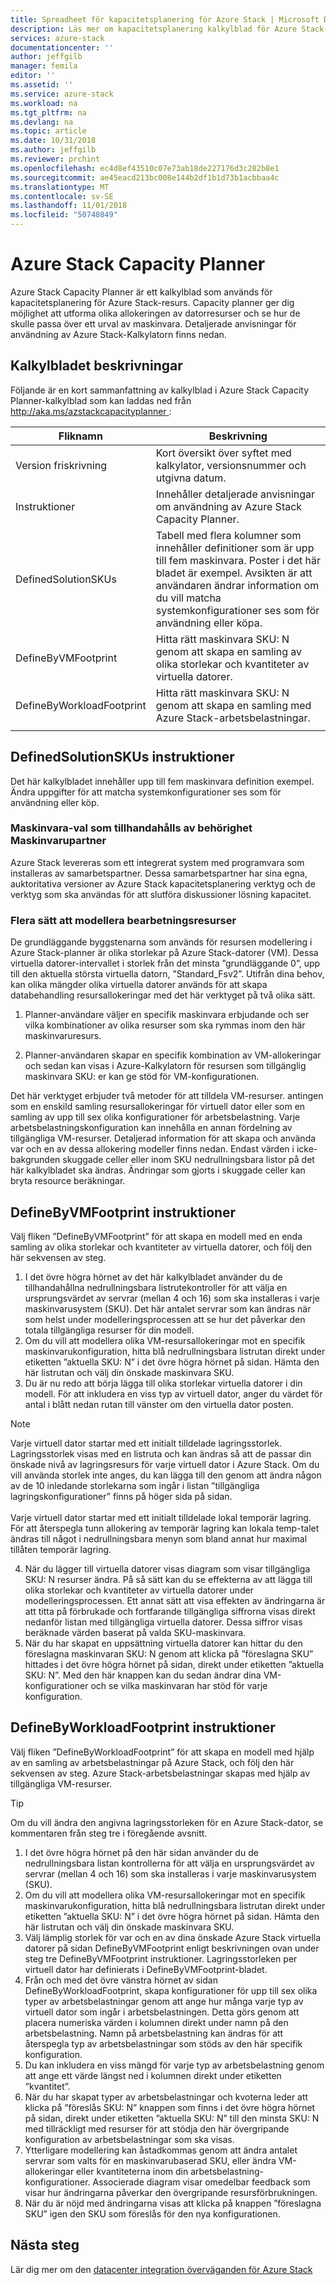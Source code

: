 ```yaml
---
title: Spreadheet för kapacitetsplanering för Azure Stack | Microsoft Docs
description: Läs mer om kapacitetsplanering kalkylblad för Azure Stack-distributioner.
services: azure-stack
documentationcenter: ''
author: jeffgilb
manager: femila
editor: ''
ms.assetid: ''
ms.service: azure-stack
ms.workload: na
ms.tgt_pltfrm: na
ms.devlang: na
ms.topic: article
ms.date: 10/31/2018
ms.author: jeffgilb
ms.reviewer: prchint
ms.openlocfilehash: ec4d8ef43510c07e73ab18de227176d3c282b8e1
ms.sourcegitcommit: ae45eacd213bc008e144b2df1b1d73b1acbbaa4c
ms.translationtype: MT
ms.contentlocale: sv-SE
ms.lasthandoff: 11/01/2018
ms.locfileid: "50740849"
---
```

# <a name="azure-stack-capacity-planner"></a>Azure Stack Capacity Planner
Azure Stack Capacity Planner är ett kalkylblad som används för kapacitetsplanering för Azure Stack-resurs. Capacity planner ger dig möjlighet att utforma olika allokeringen av datorresurser och se hur de skulle passa över ett urval av maskinvara. Detaljerade anvisningar för användning av Azure Stack-Kalkylatorn finns nedan.

## <a name="worksheet-descriptions"></a>Kalkylbladet beskrivningar
Följande är en kort sammanfattning av kalkylblad i Azure Stack Capacity Planner-kalkylblad som kan laddas ned från [ http://aka.ms/azstackcapacityplanner ](http://aka.ms/azstackcapacityplanner):

|Fliknamn|Beskrivning|
|-----|-----|
|Version friskrivning|Kort översikt över syftet med kalkylator, versionsnummer och utgivna datum.|
|Instruktioner|Innehåller detaljerade anvisningar om användning av Azure Stack Capacity Planner.|
|DefinedSolutionSKUs|Tabell med flera kolumner som innehåller definitioner som är upp till fem maskinvara. Poster i det här bladet är exempel. Avsikten är att användaren ändrar information om du vill matcha systemkonfigurationer ses som för användning eller köpa.|
|DefineByVMFootprint|Hitta rätt maskinvara SKU: N genom att skapa en samling av olika storlekar och kvantiteter av virtuella datorer.|
|DefineByWorkloadFootprint|Hitta rätt maskinvara SKU: N genom att skapa en samling med Azure Stack-arbetsbelastningar.|
|  |  |

## <a name="definedsolutionskus-instructions"></a>DefinedSolutionSKUs instruktioner
Det här kalkylbladet innehåller upp till fem maskinvara definition exempel. Ändra uppgifter för att matcha systemkonfigurationer ses som för användning eller köp.

### <a name="hardware-selections-provided-by-authorized-hardware-partners"></a>Maskinvara-val som tillhandahålls av behörighet Maskinvarupartner
Azure Stack levereras som ett integrerat system med programvara som installeras av samarbetspartner. Dessa samarbetspartner har sina egna, auktoritativa versioner av Azure Stack kapacitetsplanering verktyg och de verktyg som ska användas för att slutföra diskussioner lösning kapacitet.

### <a name="multiple-ways-to-model-computing-resources"></a>Flera sätt att modellera bearbetningsresurser
De grundläggande byggstenarna som används för resursen modellering i Azure Stack-planner är olika storlekar på Azure Stack-datorer (VM). Dessa virtuella datorer-intervallet i storlek från det minsta ”grundläggande 0”, upp till den aktuella största virtuella datorn, ”Standard_Fsv2”. Utifrån dina behov, kan olika mängder olika virtuella datorer används för att skapa databehandling resursallokeringar med det här verktyget på två olika sätt.

1. Planner-användare väljer en specifik maskinvara erbjudande och ser vilka kombinationer av olika resurser som ska rymmas inom den här maskinvaruresurs. 

2. Planner-användaren skapar en specifik kombination av VM-allokeringar och sedan kan visas i Azure-Kalkylatorn för resursen som tillgänglig maskinvara SKU: er kan ge stöd för VM-konfigurationen.

Det här verktyget erbjuder två metoder för att tilldela VM-resurser. antingen som en enskild samling resursallokeringar för virtuell dator eller som en samling av upp till sex olika konfigurationer för arbetsbelastning. Varje arbetsbelastningskonfiguration kan innehålla en annan fördelning av tillgängliga VM-resurser. Detaljerad information för att skapa och använda var och en av dessa allokering modeller finns nedan. Endast värden i icke-bakgrunden skuggade celler eller inom SKU nedrullningsbara listor på det här kalkylbladet ska ändras. Ändringar som gjorts i skuggade celler kan bryta resource beräkningar.


## <a name="definebyvmfootprint-instructions"></a>DefineByVMFootprint instruktioner
Välj fliken ”DefineByVMFootprint” för att skapa en modell med en enda samling av olika storlekar och kvantiteter av virtuella datorer, och följ den här sekvensen av steg.

1. I det övre högra hörnet av det här kalkylbladet använder du de tillhandahållna nedrullningsbara listrutekontroller för att välja en ursprungsvärdet av servrar (mellan 4 och 16) som ska installeras i varje maskinvarusystem (SKU). Det här antalet servrar som kan ändras när som helst under modelleringsprocessen att se hur det påverkar den totala tillgängliga resurser för din modell.
2. Om du vill att modellera olika VM-resursallokeringar mot en specifik maskinvarukonfiguration, hitta blå nedrullningsbara listrutan direkt under etiketten ”aktuella SKU: N” i det övre högra hörnet på sidan. Hämta den här listrutan och välj din önskade maskinvara SKU.
3. Du är nu redo att börja lägga till olika storlekar virtuella datorer i din modell. För att inkludera en viss typ av virtuell dator, anger du värdet för antal i blått nedan rutan till vänster om den virtuella dator posten.

  > [!NOTE]
  > Varje virtuell dator startar med ett initialt tilldelade lagringsstorlek. Lagringsstorlek visas med en listruta och kan ändras så att de passar din önskade nivå av lagringsresurs för varje virtuell dator i Azure Stack. Om du vill använda storlek inte anges, du kan lägga till den genom att ändra någon av de 10 inledande storlekarna som ingår i listan ”tillgängliga lagringskonfigurationer” finns på höger sida på sidan.<br><br>Varje virtuell dator startar med ett initialt tilldelade lokal temporär lagring. För att återspegla tunn allokering av temporär lagring kan lokala temp-talet ändras till något i nedrullningsbara menyn som bland annat hur maximal tillåten temporär lagring.

4. När du lägger till virtuella datorer visas diagram som visar tillgängliga SKU: N resurser ändra. På så sätt kan du se effekterna av att lägga till olika storlekar och kvantiteter av virtuella datorer under modelleringsprocessen. Ett annat sätt att visa effekten av ändringarna är att titta på förbrukade och fortfarande tillgängliga siffrorna visas direkt nedanför listan med tillgängliga virtuella datorer. Dessa siffror visas beräknade värden baserat på valda SKU-maskinvara.
5. När du har skapat en uppsättning virtuella datorer kan hittar du den föreslagna maskinvaran SKU: N genom att klicka på ”föreslagna SKU” hittades i det övre högra hörnet på sidan, direkt under etiketten ”aktuella SKU: N”. Med den här knappen kan du sedan ändrar dina VM-konfigurationer och se vilka maskinvaran har stöd för varje konfiguration.


## <a name="definebyworkloadfootprint-instructions"></a>DefineByWorkloadFootprint instruktioner
Välj fliken ”DefineByWorkloadFootprint” för att skapa en modell med hjälp av en samling av arbetsbelastningar på Azure Stack, och följ den här sekvensen av steg. Azure Stack-arbetsbelastningar skapas med hjälp av tillgängliga VM-resurser.   

> [!TIP]
> Om du vill ändra den angivna lagringsstorleken för en Azure Stack-dator, se kommentaren från steg tre i föregående avsnitt.

1. I det övre högra hörnet på den här sidan använder du de nedrullningsbara listan kontrollerna för att välja en ursprungsvärdet av servrar (mellan 4 och 16) som ska installeras i varje maskinvarusystem (SKU).
2. Om du vill att modellera olika VM-resursallokeringar mot en specifik maskinvarukonfiguration, hitta blå nedrullningsbara listrutan direkt under etiketten ”aktuella SKU: N” i det övre högra hörnet på sidan. Hämta den här listrutan och välj din önskade maskinvara SKU.
3. Välj lämplig storlek för var och en av dina önskade Azure Stack virtuella datorer på sidan DefineByVMFootprint enligt beskrivningen ovan under steg tre DefineByVMFootprint instruktioner. Lagringsstorleken per virtuell dator har definierats i DefineByVMFootprint-bladet.
4. Från och med det övre vänstra hörnet av sidan DefineByWorkloadFootprint, skapa konfigurationer för upp till sex olika typer av arbetsbelastningar genom att ange hur många varje typ av virtuell dator som ingår i arbetsbelastningen. Detta görs genom att placera numeriska värden i kolumnen direkt under namn på den arbetsbelastning. Namn på arbetsbelastning kan ändras för att återspegla typ av arbetsbelastningar som stöds av den här specifik konfiguration.
5. Du kan inkludera en viss mängd för varje typ av arbetsbelastning genom att ange ett värde längst ned i kolumnen direkt under etiketten ”kvantitet”.
6. När du har skapat typer av arbetsbelastningar och kvoterna leder att klicka på ”föreslås SKU: N” knappen som finns i det övre högra hörnet på sidan, direkt under etiketten ”aktuella SKU: N” till den minsta SKU: N med tillräckligt med resurser för att stödja den här övergripande konfiguration av arbetsbelastningar som ska visas.
7. Ytterligare modellering kan åstadkommas genom att ändra antalet servrar som valts för en maskinvarubaserad SKU, eller ändra VM-allokeringar eller kvantiteterna inom din arbetsbelastning-konfigurationer. Associerade diagram visar omedelbar feedback som visar hur ändringarna påverkar den övergripande resursförbrukningen.
8. När du är nöjd med ändringarna visas att klicka på knappen ”föreslagna SKU” igen den SKU som föreslås för den nya konfigurationen.


## <a name="next-steps"></a>Nästa steg
Lär dig mer om den [datacenter integration överväganden för Azure Stack](azure-stack-datacenter-integration.md)
